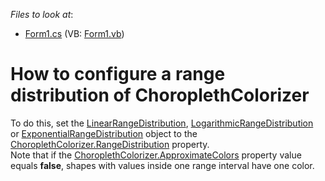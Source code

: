 <!-- default file list -->
*Files to look at*:

* [Form1.cs](./CS/RangeDistributions/Form1.cs) (VB: [Form1.vb](./VB/RangeDistributions/Form1.vb))
<!-- default file list end -->
# How to configure a range distribution of ChoroplethColorizer


<p>To do this, set the <a href="https://documentation.devexpress.com/#XAML/clsDevExpressUIXamlMapLinearRangeDistributiontopic">LinearRangeDistribution</a>, <a href="https://documentation.devexpress.com/#XAML/clsDevExpressUIXamlMapLogarithmicRangeDistributiontopic">LogarithmicRangeDistribution</a>  or <a href="https://documentation.devexpress.com/#XAML/clsDevExpressUIXamlMapExponentialRangeDistributiontopic">ExponentialRangeDistribution</a> object to the <a href="https://documentation.devexpress.com/#WindowsForms/DevExpressXtraMapChoroplethColorizer_RangeDistributiontopic">ChoroplethColorizer.RangeDistribution</a> property.<br />Note that if the <a href="https://documentation.devexpress.com/#WindowsForms/DevExpressXtraMapChoroplethColorizer_ApproximateColorstopic">ChoroplethColorizer.ApproximateColors</a> property value equals <strong>false</strong>, shapes with values inside one range interval have one color.</p>

<br/>


